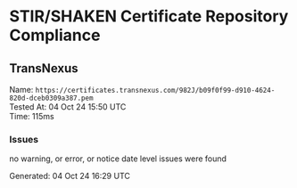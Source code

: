 # STIR/SHAKEN Certificate Repository Compliance

## TransNexus

Name: `https://certificates.transnexus.com/982J/b09f0f99-d910-4624-820d-dceb0309a387.pem`\
Tested At: 04 Oct 24 15:50 UTC\
Time: 115ms

### Issues

no warning, or error, or notice date level issues were found

Generated: 04 Oct 24 16:29 UTC